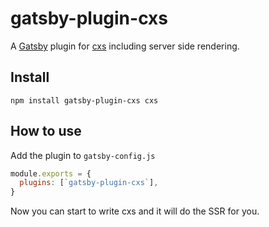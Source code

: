 # gatsby-plugin-cxs

A [Gatsby](https://github.com/gatsbyjs/gatsby) plugin for
[cxs](https://github.com/cxs-css/cxs) including server side rendering.

## Install

`npm install gatsby-plugin-cxs cxs`

## How to use

Add the plugin to `gatsby-config.js`

```javascript
module.exports = {
  plugins: [`gatsby-plugin-cxs`],
}
```

Now you can start to write cxs and it will do the SSR for you.
